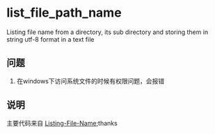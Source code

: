 # list_file_path_name
Listing file name from a directory, its sub directory and storing them in string utf-8 format in a text file

## 问题
1. 在windows下访问系统文件的时候有权限问题，会报错

## 说明
主要代码来自 [Listing-File-Name](https://github.com/KulsumSiddique/Listing-File-Name);thanks

